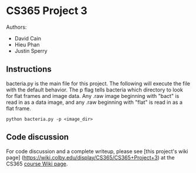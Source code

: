 CS365 Project 3
============

Authors:

* David Cain
* Hieu Phan
* Justin Sperry

Instructions
------------
bacteria.py is the main file for this project. The following will
execute the file with the default behavior. The p flag tells bacteria which
directory to look for flat frames and image data. Any .raw image beginning with
"bact" is read in as a data image, and any .raw beginning with "flat" is read
in as a flat frame.

    python bacteria.py -p <image_dir>

Code discussion
---------------
For code discussion and a complete writeup, please see [this project's
wiki page] (https://wiki.colby.edu/display/CS365/CS365+Project+3) at the
CS365 [course Wiki page](https://wiki.colby.edu/display/CS365/).
